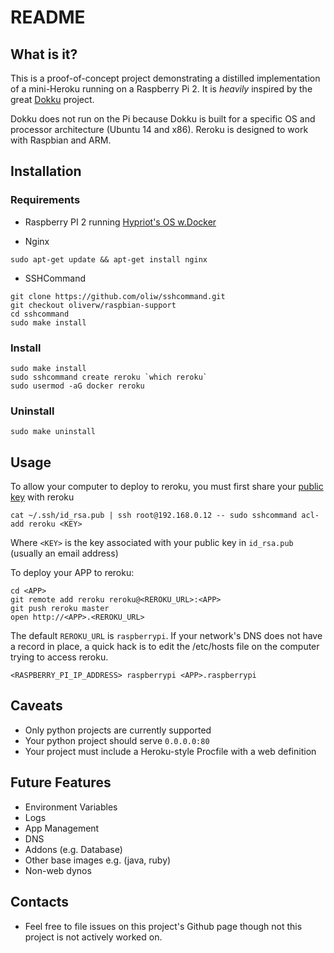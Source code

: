 # README

## What is it?
This is a proof-of-concept project demonstrating a distilled implementation of a mini-Heroku running on a Raspberry Pi 2. It is *heavily* inspired by the great [Dokku](https://github.com/dokku/dokku) project.

Dokku does not run on the Pi because Dokku is built for a specific OS and processor architecture (Ubuntu 14 and x86). Reroku is designed to work with Raspbian and ARM.


## Installation

### Requirements

- Raspberry PI 2 running [Hypriot's OS w.Docker](http://blog.hypriot.com/getting-started-with-docker-and-mac-on-the-raspberry-pi/)

- Nginx

```
sudo apt-get update && apt-get install nginx
```

- SSHCommand

```
git clone https://github.com/oliw/sshcommand.git
git checkout oliverw/raspbian-support
cd sshcommand
sudo make install
```

### Install

```
sudo make install
sudo sshcommand create reroku `which reroku`
sudo usermod -aG docker reroku
```


### Uninstall
```
sudo make uninstall
```

## Usage
To allow your computer to deploy to reroku, you must first share your [public key](https://help.github.com/articles/generating-an-ssh-key/) with reroku

```
cat ~/.ssh/id_rsa.pub | ssh root@192.168.0.12 -- sudo sshcommand acl-add reroku <KEY>
```
Where `<KEY>` is the key associated with your public key in `id_rsa.pub` (usually an email address)


To deploy your APP to reroku:

```
cd <APP>
git remote add reroku reroku@<REROKU_URL>:<APP>
git push reroku master
open http://<APP>.<REROKU_URL>
```
The default `REROKU_URL` is `raspberrypi`. If your network's DNS does not have a record in place, a quick hack is to edit the /etc/hosts file on the computer trying to access reroku.

```
<RASPBERRY_PI_IP_ADDRESS> raspberrypi <APP>.raspberrypi
```

## Caveats

- Only python projects are currently supported
- Your python project should serve `0.0.0.0:80`
- Your project must include a Heroku-style Procfile with a web definition

## Future Features

- Environment Variables
- Logs
- App Management
- DNS
- Addons (e.g. Database)
- Other base images e.g. (java, ruby)
- Non-web dynos

## Contacts

- Feel free to file issues on this project's Github page though not this project is not actively worked on.